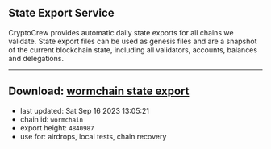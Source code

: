 ## State Export Service
CryptoCrew provides automatic daily state exports for all chains we validate. State export files can be used as genesis files and are a snapshot of the current blockchain state, including all validators, accounts, balances and delegations.

---
**Download: [wormchain state export](https://dl.ccvalidators.com/SERVICE/wormchain/wormchain_export_4840987.json)**
---

- last updated: Sat Sep 16 2023 13:05:21
- chain id: `wormchain`
- export height: `4840987`
- use for: airdrops, local tests, chain recovery
